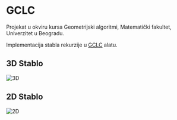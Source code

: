 # GCLC
Projekat u okviru kursa Geometrijski algoritmi, Matematički fakultet, Univerzitet u Beogradu. 

Implementacija stabla rekurzije u [GCLC](http://poincare.matf.bg.ac.rs/~janicic//gclc/) alatu.

## 3D Stablo
![3D](https://github.com/backspacer303/GCLC/blob/main/Screenshots/RecTree3D.gif)

## 2D Stablo
![2D](https://github.com/backspacer303/GCLC/blob/main/Screenshots/RecTree2D.gif)
